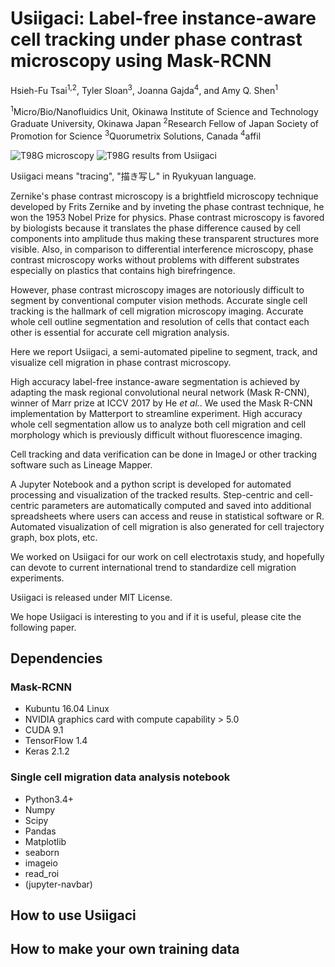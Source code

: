 # Usiigaci: Label-free instance-aware cell tracking under phase contrast microscopy using Mask-RCNN
Hsieh-Fu Tsai<sup>1,2</sup>, Tyler Sloan<sup>3</sup>, Joanna Gajda<sup>4</sup>, and Amy Q. Shen<sup>1</sup>

<sup>1</sup>Micro/Bio/Nanofluidics Unit, Okinawa Institute of Science and Technology Graduate University, Okinawa Japan
<sup>2</sup>Research Fellow of Japan Society of Promotion for Science
<sup>3</sup>Quorumetrix Solutions, Canada
<sup>4</sup>affil

![T98G microscopy](https://github.com/oist/Usiigaci/blob/master/Demo/T98Gelectrotaxis.gif)
![T98G results from Usiigaci](https://github.com/oist/Usiigaci/blob/master/Demo/T98Gmask.gif)

Usiigaci means "tracing", "描き写し" in Ryukyuan language. 

Zernike's phase contrast microscopy is a brightfield microscopy technique developed by Frits Zernike and by inveting the phase contrast technique, he won the 1953 Nobel Prize for physics. Phase contrast microscopy is favored by biologists because it translates the phase difference caused by cell components into amplitude thus making these transparent structures more visible. Also, in comparison to differential interference microscopy, phase contrast microscopy works without problems with different substrates especially on plastics that contains high birefringence. 

However, phase contrast microscopy images are notoriously difficult to segment by conventional computer vision methods. Accurate single cell tracking is the hallmark of cell migration microscopy imaging. Accurate whole cell outline segmentation and resolution of cells that contact each other is essential for accurate cell migration analysis. 

Here we report Usiigaci, a semi-automated pipeline to segment, track, and visualize cell migration in phase contrast microscopy.

High accuracy label-free instance-aware segmentation is achieved by adapting the mask regional convolutional neural network (Mask R-CNN), winner of Marr prize at ICCV 2017 by He *et al.*. We used the Mask R-CNN implementation by Matterport to streamline experiment. High accuracy whole cell segmentation allow us to analyze both cell migration and cell morphology which is previously difficult without fluorescence imaging. 


Cell tracking and data verification can be done in ImageJ or other tracking software such as Lineage Mapper.

A Jupyter Notebook and a python script is developed for automated processing and visualization of the tracked results. Step-centric and cell-centric parameters are automatically computed and saved into additional spreadsheets where users can access and reuse in statistical software or R. Automated visualization of cell migration is also generated for cell trajectory graph, box plots, etc. 

We worked on Usiigaci for our work on cell electrotaxis study, and hopefully can devote to current international trend to standardize cell migration experiments. 

Usiigaci is released under MIT License. 

We hope Usiigaci is interesting to you and if it is useful, please cite the following paper.


## Dependencies
### Mask-RCNN
* Kubuntu 16.04 Linux
* NVIDIA graphics card with compute capability > 5.0
* CUDA 9.1
* TensorFlow 1.4
* Keras 2.1.2

### Single cell migration data analysis notebook
* Python3.4+
* Numpy
* Scipy
* Pandas
* Matplotlib
* seaborn
* imageio
* read_roi
* (jupyter-navbar)

## How to use Usiigaci 


## How to make your own training data